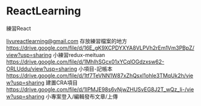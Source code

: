 # ReactLearning
 練習React

liyureactlearning@gmail.com 存放練習檔案的地方
https://drive.google.com/file/d/16E_gK9XCPDYXYA8VLPVh2rEm1Vm3PBpZ/view?usp=sharing  小練習redux-meituan
https://drive.google.com/file/d/1MhIhSGcx01xYCqlOGdzxsw62-ORLUddu/view?usp=sharing  小項目-記帳本      
https://drive.google.com/file/d/1tf7TeVNN1W87xZhQsxl1ohle3TMqUk2h/view?usp=sharing  建置CRA項目      
https://drive.google.com/file/d/1IPMJE98s6vNjwZHUSvEG8J2T_wQz_li-/view?usp=sharing  小專案登入/編輯發布文章/上傳
